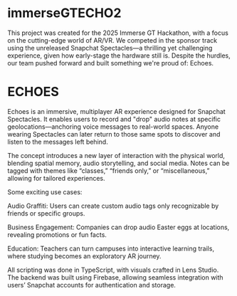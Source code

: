 # immerseGTECHO2

This project was created for the 2025 Immerse GT Hackathon, with a focus on the cutting-edge world of AR/VR. We competed in the sponsor track using the unreleased Snapchat Spectacles—a thrilling yet challenging experience, given how early-stage the hardware still is. Despite the hurdles, our team pushed forward and built something we're proud of: Echoes.

# ECHOES
Echoes is an immersive, multiplayer AR experience designed for Snapchat Spectacles. It enables users to record and "drop" audio notes at specific geolocations—anchoring voice messages to real-world spaces. Anyone wearing Spectacles can later return to those same spots to discover and listen to the messages left behind.

The concept introduces a new layer of interaction with the physical world, blending spatial memory, audio storytelling, and social media. Notes can be tagged with themes like “classes,” “friends only,” or “miscellaneous,” allowing for tailored experiences.

Some exciting use cases:

Audio Graffiti: Users can create custom audio tags only recognizable by friends or specific groups.

Business Engagement: Companies can drop audio Easter eggs at locations, revealing promotions or fun facts.

Education: Teachers can turn campuses into interactive learning trails, where studying becomes an exploratory AR journey.

All scripting was done in TypeScript, with visuals crafted in Lens Studio. The backend was built using Firebase, allowing seamless integration with users’ Snapchat accounts for authentication and storage.

